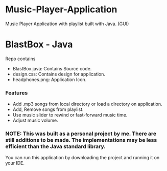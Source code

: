 # Music-Player-Application
Music Player Application with playlist built with Java. (GUI)

# BlastBox - Java
  Repo contains
- BlastBox.java: Contains Source code.  
- design.css: Contains design for application.
- headphones.png: Application Icon.

###  Features
- Add .mp3 songs from local directory or load a directory on application.
- Add, Remove songs from playlist.
- Use music slider to rewind or fast-forward music time.
- Adjust music volume.

### NOTE: This was built as a personal project by me. There are still additions to be made. The implementations may be less efficient than the Java standard library.

You can run this application by downloading the project and running it on your IDE.
